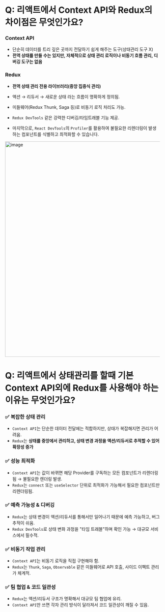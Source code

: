 # Q: 리액트에서 Context API와 Redux의 차이점은 무엇인가요?

### Context API
- 단순히 데이터를 트리 깊은 곳까지 전달하기 쉽게 해주는 도구(상태관리 도구 X)
- **전역 상태를 만들 수는 있지만, 자체적으로 상태 관리 로직이나 비동기 흐름 관리, 디버깅 도구는 없음**

### Redux
- **전역 상태 관리 전용 라이브러리(중앙 집중식 관리)**

- 액션 → 리듀서 → 새로운 상태 라는 흐름이 명확하게 정의됨.

- 미들웨어(Redux Thunk, Saga 등)로 비동기 로직 처리도 가능.

- `Redux DevTools` 같은 강력한 디버깅/타임트래블 기능 제공.

- 마지막으로, `React DevTools`의 `Profiler`를 활용하여 불필요한 리렌더링이 발생하는 컴포넌트를 식별하고 최적화할 수 있습니다.

<img width="700" alt="image" src="https://github.com/user-attachments/assets/83da58eb-415c-492c-8f38-c01b2c17ddec" />

<br />

# Q: 리액트에서 상태관리를 할때 기본 Context API외에 Redux를 사용해야 하는 이유는 무엇인가요?

### ✅ 복잡한 상태 관리
- `Context API`는 단순한 데이터 전달에는 적합하지만, 상태가 복잡해지면 관리가 어려움.
- `Redux`는 **상태를 중앙에서 관리하고, 상태 변경 과정을 액션/리듀서로 추적할 수 있어 확장성 증가**

### ✅ 성능 최적화
- `Context API`는 값이 바뀌면 해당 Provider를 구독하는 모든 컴포넌트가 리렌더링됨 → 불필요한 렌더링 발생.
- `Redux`는 `connect` 또는 `useSelector` 단위로 최적화가 가능해서 필요한 컴포넌트만 리렌더링됨.

### ✅ 예측 가능성 & 디버깅
- `Redux`는 상태 변경이 액션/리듀서를 통해서만 일어나기 때문에 예측 가능하고, 버그 추적이 쉬움.
- `Redux DevTools`로 상태 변화 과정을 "타임 트래블"하며 확인 가능 → 대규모 서비스에서 필수적.

### ✅ 비동기 작업 관리
- `Context API`는 비동기 로직을 직접 구현해야 함.
- `Redux`는 `Thunk`, `Saga`, `Observable` 같은 미들웨어로 API 호출, 사이드 이펙트 관리가 체계적.

### ✅ 팀 협업 & 코드 일관성
- `Redux`는 액션/리듀서 구조가 명확해서 대규모 팀 협업에 유리.
- `Context API`만 쓰면 각자 관리 방식이 달라져서 코드 일관성이 깨질 수 있음.

